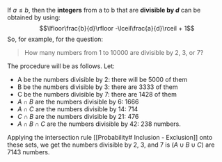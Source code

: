 If $a \leq b$, then the **integers** from a to b that are **divisible by $d$** can be obtained by using:
$$\lfloor\frac{b}{d}\rfloor -\lceil\frac{a}{d}\rceil + 1$$
So, for example, for the question: 
> How many numbers from 1 to 10000 are divisible by 2, 3, or 7? 

The procedure will be as follows.
Let:
- A be the numbers divisible by 2: there will be 5000 of them
- B be the numbers divisible by 3:  there are 3333 of them
- C be the numbers divisible by 7: there are 1428 of them
- $A \cap B$ are the numbers divisible by 6: 1666
- $A \cap C$ are the numbers divisible by 14: 714
- $C \cap B$ are the numbers divisible by 21: 476
- $A \cap B \cap C$ are the numbers divisible by 42: 238 numbers. 

Applying the intersection rule [[Probability# Inclusion - Exclusion]] onto these sets, we get the numbers divisible by 2, 3, and 7 is ($A \cup B \cup C$) are 7143 numbers.

